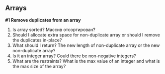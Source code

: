 ## Arrays

**#1 Remove duplicates from an array**
1. Is array sorted? Массив отсортирован?
2. Should I allocate extra space for non-duplicate array or should I remove the duplicates in-place?
3. What should I return? The new length of non-duplicate array or the new non-duplicate array?
4. Is it an integer array? Could there be non-negative integers?
5. What are the restraints? What is the max value of an integer and what is the max size of the array?

